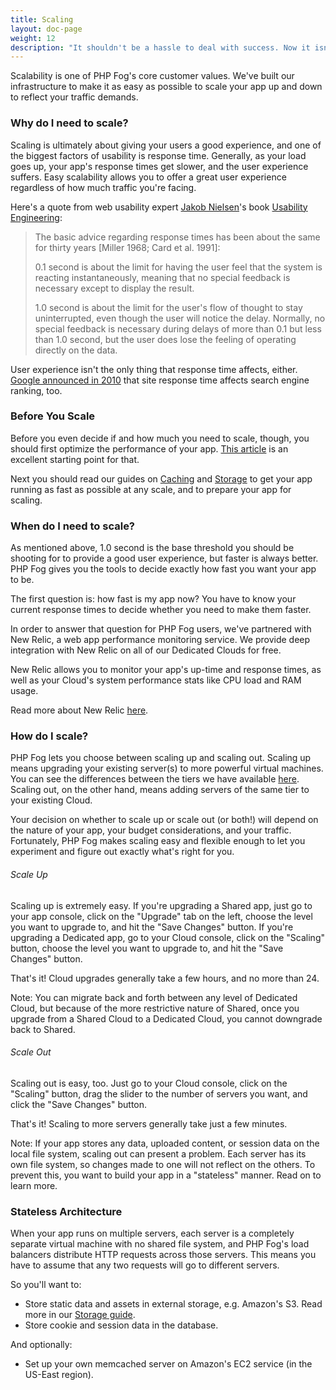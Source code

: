 ```yaml
---
title: Scaling
layout: doc-page
weight: 12
description: "It shouldn't be a hassle to deal with success. Now it isn't."
---
```


Scalability is one of PHP Fog's core customer values. We've built our infrastructure to make it as easy as possible to scale your app up and down to reflect your traffic demands. 

### Why do I need to scale?

Scaling is ultimately about giving your users a good experience, and one of the biggest factors of usability is response time. Generally, as your load goes up, your app's response times get slower, and the user experience suffers. Easy scalability allows you to offer a great user experience regardless of how much traffic you're facing. 

Here's a quote from web usability expert [Jakob Nielsen](http://www.useit.com/jakob/)'s book [Usability Engineering](http://www.amazon.com/exec/obidos/ASIN/0125184069/ref=nosim/useitcomusablein):

> The basic advice regarding response times has been about the same for thirty years [Miller 1968; Card et al. 1991]:
> 
> 0.1 second is about the limit for having the user feel that the system is reacting instantaneously, meaning that no special feedback is necessary except to display the result.
>
> 1.0 second is about the limit for the user's flow of thought to stay uninterrupted, even though the user will notice the delay. Normally, no special feedback is necessary during delays of more than 0.1 but less than 1.0 second, but the user does lose the feeling of operating directly on the data.

User experience isn't the only thing that response time affects, either. [Google announced in 2010](http://googlewebmastercentral.blogspot.com/2010/04/using-site-speed-in-web-search-ranking.html) that site response time affects search engine ranking, too. 

### Before You Scale

Before you even decide if and how much you need to scale, though, you should first optimize the performance of your app. [This article](http://developer.yahoo.com/performance/rules.html) is an excellent starting point for that.

Next you should read our guides on [Caching](/best-practices/caching) and [Storage](/best-practice/storage) to get your app running as fast as possible at any scale, and to prepare your app for scaling. 

### When do I need to scale? 

As mentioned above, 1.0 second is the base threshold you should be shooting for to provide a good user experience, but faster is always better. PHP Fog gives you the tools to decide exactly how fast you want your app to be. 

The first question is: how fast is my app now? You have to know your current response times to decide whether you need to make them faster.

In order to answer that question for PHP Fog users, we've partnered with New Relic, a web app performance monitoring service. We provide deep integration with New Relic on all of our Dedicated Clouds for free. 

New Relic allows you to monitor your app's up-time and response times, as well as your Cloud's system performance stats like CPU load and RAM usage. 

Read more about New Relic [here](/add-ons/newrelic).

### How do I scale? 

PHP Fog lets you choose between scaling up and scaling out. Scaling up means upgrading your existing server(s) to more powerful virtual machines. You can see the differences between the tiers we have available [here](https://phpfog.com/pricing). Scaling out, on the other hand, means adding servers of the same tier to your existing Cloud. 

Your decision on whether to scale up or scale out (or both!) will depend on the nature of your app, your budget considerations, and your traffic. Fortunately, PHP Fog makes scaling easy and flexible enough to let you experiment and figure out exactly what's right for you. 

###### Scale Up

Scaling up is extremely easy. If you're upgrading a Shared app, just go to your app console, click on the "Upgrade" tab on the left, choose the level you want to upgrade to, and hit the "Save Changes" button. If you're upgrading a Dedicated app, go to your Cloud console, click on the "Scaling" button, choose the level you want to upgrade to, and hit the "Save Changes" button. 

That's it! Cloud upgrades generally take a few hours, and no more than 24. 

Note: You can migrate back and forth between any level of Dedicated Cloud, but because of the more restrictive nature of Shared, once you upgrade from a Shared Cloud to a Dedicated Cloud, you cannot downgrade back to Shared. 

###### Scale Out

Scaling out is easy, too. Just go to your Cloud console, click on the "Scaling" button, drag the slider to the number of servers you want, and click the "Save Changes" button. 

That's it! Scaling to more servers generally take just a few minutes. 

Note: If your app stores any data, uploaded content, or session data on the local file system, scaling out can present a problem. Each server has its own file system, so changes made to one will not reflect on the others. To prevent this, you want to build your app in a "stateless" manner. Read on to learn more.

### Stateless Architecture

When your app runs on multiple servers, each server is a completely separate virtual machine with no shared file system, and PHP Fog's load balancers distribute HTTP requests across those servers. This means you have to assume that any two requests will go to different servers.

So you'll want to:

* Store static data and assets in external storage, e.g. Amazon's S3. Read more in our [Storage guide](/best-practices/storage).
* Store cookie and session data in the database. 

And optionally: 

* Set up your own memcached server on Amazon's EC2 service (in the US-East region). 
